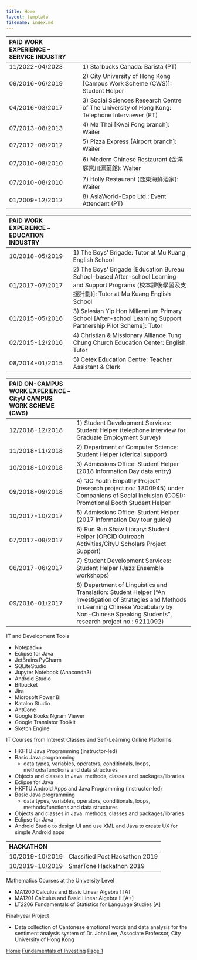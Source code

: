 ```yaml
---
title: Home
layout: template
filename: index.md
--- 
```


| PAID WORK EXPERIENCE – SERVICE INDUSTRY |  |
|:----------------------------------------|:-|
| 11/2022-04/2023 | 1) Starbucks Canada: Barista (PT) | 
| 09/2016-06/2019 | 2) City University of Hong Kong [Campus Work Scheme (CWS)]: Student Helper |
| 04/2016-03/2017 | 3) Social Sciences Research Centre of The University of Hong Kong: Telephone Interviewer (PT) |
| 07/2013-08/2013 | 4) Ma Thai [Kwai Fong branch]: Waiter |
| 07/2012-08/2012 | 5) Pizza Express [Airport branch]: Waiter |
| 07/2010-08/2010 | 6) Modern Chinese Restaurant (金滿庭京川滬菜館): Waiter |
| 07/2010-08/2010 | 7) Holly Restaurant (逸東海鮮酒家): Waiter |
| 01/2009-12/2012 | 8) AsiaWorld-Expo Ltd.: Event Attendant (PT) |

| PAID WORK EXPERIENCE – EDUCATION INDUSTRY |  |
|:------------------------------------------|:-|
| 10/2018-05/2019 | 1) The Boys' Brigade: Tutor at Mu Kuang English School |
| 01/2017-07/2017 | 2) The Boys' Brigade [Education Bureau School-based After-school Learning and Support Programs (校本課後學習及支援計劃)]: Tutor at Mu Kuang English School |
| 01/2015-05/2016 | 3) Salesian Yip Hon Millennium Primary School [After-school Learning Support Partnership Pilot Scheme]: Tutor |
| 02/2015-12/2016 | 4) Christian & Missionary Alliance Tung Chung Church Education Center: English Tutor |
| 08/2014-01/2015 | 5) Cetex Education Centre: Teacher Assistant & Clerk |

| PAID ON-CAMPUS WORK EXPERIENCE – CityU CAMPUS WORK SCHEME (CWS) |  |
|:----------------------------------------------------------------|:-|
| 12/2018-12/2018 | 1) Student Development Services: Student Helper (telephone interview for Graduate Employment Survey) |
| 11/2018-11/2018 | 2) Department of Computer Science: Student Helper (clerical support) |
| 10/2018-10/2018 | 3) Admissions Office: Student Helper (2018 Information Day data entry) |
| 09/2018-09/2018 | 4) “JC Youth Empathy Project” (research project no.: 1800945) under Companions of Social Inclusion (COSI): Promotional Booth Student Helper |
| 10/2017-10/2017 | 5) Admissions Office: Student Helper (2017 Information Day tour guide) |
| 07/2017-08/2017 | 6) Run Run Shaw Library: Student Helper (ORCID Outreach Activities/CityU Scholars Project Support) |
| 06/2017-06/2017 | 7) Student Development Services: Student Helper (Jazz Ensemble workshops) |
| 09/2016-01/2017 | 8) Department of Linguistics and Translation: Student Helper (“An Investigation of Strategies and Methods in Learning Chinese Vocabulary by Non-Chinese Speaking Students”, research project no.: 9211092) |

IT and Development Tools
-	Notepad++
-	Eclipse for Java 
-	JetBrains PyCharm
-	SQLiteStudio
-	Jupyter Notebook (Anaconda3)
-	Android Studio
-	Bitbucket 
-	Jira
-	Microsoft Power BI
-	Katalon Studio 
-	AntConc
-	Google Books Ngram Viewer
-	Google Translator Toolkit
-	Sketch Engine

IT Courses from Interest Classes and Self-Learning Online Platforms
-	HKFTU Java Programming (instructor-led)
  -	Basic Java programming 
    -	data types, variables, operators, conditionals, loops, methods/functions and data structures
  -	Objects and classes in Java: methods, classes and packages/libraries
  -	Eclipse for Java
-	HKFTU Android Apps and Java Programming (instructor-led)
  -	Basic Java programming
    -	data types, variables, operators, conditionals, loops, methods/functions and data structures
  -	Objects and classes in Java: methods, classes and packages/libraries
  -	Eclipse for Java
  -	Android Studio to design UI and use XML and Java to create UX for simple Android apps

| HACKATHON |  | 
|:-------------|:-|
| 10/2019-10/2019 | Classified Post Hackathon 2019 |
| 10/2019-10/2019 | SmarTone Hackathon 2019 |

Mathematics Courses at the University Level
-	MA1200 Calculus and Basic Linear Algebra I [A]
-	MA1201 Calculus and Basic Linear Algebra II [A+]
-	LT2206 Fundamentals of Statistics for Language Studies [A]

Final-year Project
-	Data collection of Cantonese emotional words and data analysis for the sentiment analysis system of Dr. John Lee, Associate Professor, City University of Hong Kong

[Home](https://dark-teal-coder.github.io/)
[Fundamentals of Investing](https://dark-teal-coder.github.io/fundamentals-of-investing.html)
[Page 1](https://dark-teal-coder.github.io/page1)
